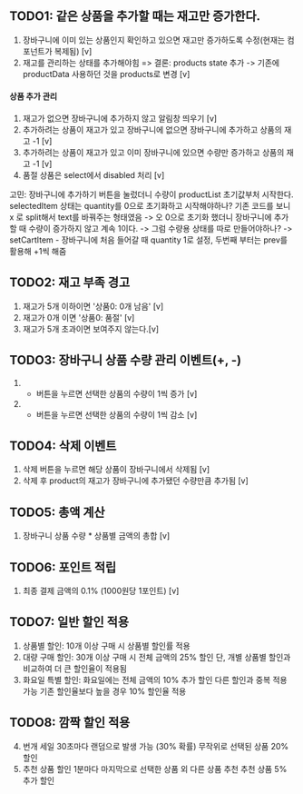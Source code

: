 ## TODO1: 같은 상품을 추가할 때는 재고만 증가한다.

1. 장바구니에 이미 있는 상품인지 확인하고 있으면 재고만 증가하도록 수정(현재는 컴포넌트가 복제됨) [v]
2. 재고를 관리하는 상태를 추가해야힘
   => 결론: products state 추가 -> 기존에 productData 사용하던 것을 products로 변경 [v]

#### 상품 추가 관리

1. 재고가 없으면 장바구니에 추가하지 않고 알림창 띄우기 [v]
2. 추가하려는 상품이 재고가 있고 장바구니에 없으면 장바구니에 추가하고 상품의 재고 -1 [v]
3. 추가하려는 상품이 재고가 있고 이미 장바구니에 있으면 수량만 증가하고 상품의 재고 -1 [v]
4. 품절 상품은 select에서 disabled 처리 [v]

고민: 장바구니에 추가하기 버튼을 눌렀더니 수량이 productList 초기값부처 시작한다.
selectedItem 상태는 quantity를 0으로 초기화하고 시작해야하나?
기존 코드를 보니 x 로 split해서 text를 바꿔주는 형태였음
-> 오 0으로 초기화 했더니 장바구니에 추가할 때 수량이 증가하지 않고 계속 1이다.
-> 그럼 수량용 상태를 따로 만들어야하나?
-> setCartItem - 장바구니에 처음 들어갈 때 quantity 1로 설정, 두번째 부터는 prev를 활용해 +1씩 해줌

## TODO2: 재고 부족 경고

1. 재고가 5개 이하이면 '상품0: 0개 남음' [v]
2. 재고가 0개 이면 '상품0: 품절' [v]
3. 재고가 5개 초과이면 보여주지 않는다.[v]

## TODO3: 장바구니 상품 수량 관리 이벤트(+, -)

1. - 버튼을 누르면 선택한 상품의 수량이 1씩 증가 [v]
2. - 버튼을 누르면 선택한 상품의 수량이 1씩 감소 [v]

## TODO4: 삭제 이벤트

1. 삭제 버튼을 누르면 해당 상품이 장바구니에서 삭제됨 [v]
2. 삭제 후 product의 재고가 장바구니에 추가됐던 수량만큼 추가됨 [v]

## TODO5: 총액 계산

1. 장바구니 상품 수량 \* 상품별 금액의 총합 [v]

## TODO6: 포인트 적립

1. 최종 결제 금액의 0.1% (1000원당 1포인트) [v]

## TODO7: 일반 할인 적용

1. 상품별 할인: 10개 이상 구매 시 상품별 할인률 적용
2. 대량 구매 할인: 30개 이상 구매 시 전체 금액의 25% 할인
   단, 개별 상품별 할인과 비교하여 더 큰 할인율이 적용됨
3. 화요일 특별 할인: 화요일에는 전체 금액의 10% 추가 할인
   다른 할인과 중복 적용 가능
   기존 할인율보다 높을 경우 10% 할인율 적용

## TODO8: 깜짝 할인 적용

4. 번개 세일
   30초마다 랜덤으로 발생 가능 (30% 확률)
   무작위로 선택된 상품 20% 할인
5. 추천 상품 할인
   1분마다 마지막으로 선택한 상품 외 다른 상품 추천
   추천 상품 5% 추가 할인
